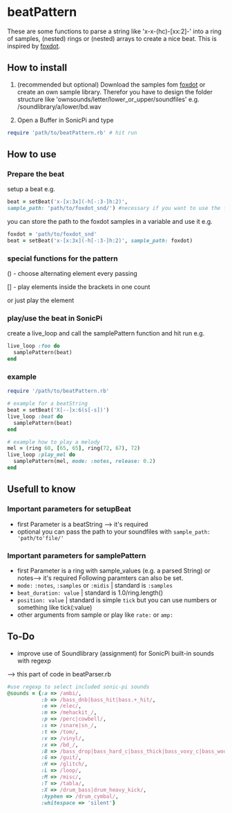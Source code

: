 # beatPattern

These are some functions to parse a string like 'x-x-(hc)-[xx:2]-' into a ring of samples, (nested) rings or (nested) arrays to create a nice beat. This is inspired by [foxdot](https://github.com/Qirky/FoxDot).

## How to install
1. (recommended but optional) Download the samples fom [foxdot](https://github.com/Qirky/FoxDot/tree/master/FoxDot/snd) or
create an own sample library. Therefor you have to design the folder structure like 'ownsounds/letter/lower_or_upper/soundfiles' e.g. /soundlibrary/a/lower/bd.wav

2. Open a Buffer in SonicPi and type
```ruby
require 'path/to/beatPattern.rb' # hit run
```

## How to use
### Prepare the beat

setup a beat e.g.
```ruby
beat = setBeat('x-[x:3x](-h[-:3-]h:2)',
sample_path: 'path/to/foxdot_snd/') #necessary if you want to use the foxdot samples
```
you can store the path to the foxdot samples in a variable and use it e.g.
```ruby
foxdot = 'path/to/foxdot_snd'
beat = setBeat('x-[x:3x](-h[-:3-]h:2)', sample_path: foxdot)
```

### special functions for the pattern
() - choose alternating element every passing

[] - play elements inside the brackets in one count

or just play the element

### play/use the beat in SonicPi

create a live_loop and call the samplePattern function and hit run e.g.
```ruby
live_loop :foo do
  samplePattern(beat)
end
```

### example
```ruby
require '/path/to/beatPattern.rb'

# example for a beatString
beat = setBeat('X[--]x:6(s[-s])')
live_loop :beat do
  samplePattern(beat)
end

# example how to play a melody
mel = (ring 60, [65, 65], ring(72, 67), 72)
live_loop :play_mel do
  samplePattern(mel, mode: :notes, release: 0.2)
end
```

## Usefull to know
### Important parameters for setupBeat
* first Parameter is a beatString --> it's required
* optional you can pass the path to your soundfiles with `sample_path: 'path/to'file/'`

### Important parameters for samplePattern
* first Parameter is a ring with sample_values (e.g. a parsed String) or notes--> it's required
Following paramters can also be set.
* `mode:` `:notes`, `:samples` or `:midis` | standard is `:samples`
* `beat_duration: value` | standard is 1.0/ring.length()
* `position: value` | standard is simple `tick` but you can use numbers or something like tick(:value)
* other arguments from sample or play like `rate:` or `amp:`

## To-Do
* improve use of Soundlibrary (assignment) for SonicPi built-in sounds with regexp

--> this part of code in beatParser.rb
```ruby
#use regexp to select included sonic-pi sounds
@sounds = {:a => /ambi/,
           :b => /bass_dnb|bass_hit|bass.+_hit/,
           :e => /elec/,
           :m => /mehackit_/,
           :p => /perc|cowbell/,
           :s => /snare|sn_/,
           :t => /tom/,
           :v => /vinyl/,
           :x => /bd_/,
           :B => /bass_drop|bass_hard_c|bass_thick|bass_voxy_c|bass_woodsy/,
           :G => /guit/,
           :H => /glitch/,
           :L => /loop/,
           :M => /misc/,
           :T => /tabla/,
           :X => /drum_bass|drum_heavy_kick/,
           :hyphen => /drum_cymbal/,
           :whitespace => 'silent'}
```
